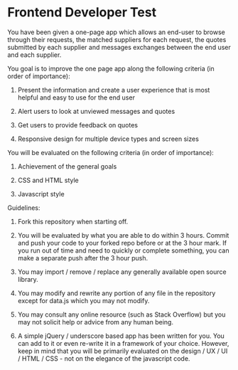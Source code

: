 Frontend Developer Test
=============

You have been given a one-page app which allows an end-user to browse through their requests, the matched suppliers for each request, the quotes submitted by each supplier and messages exchanges between the end user and each supplier. 


You goal is to improve the one page app along the following criteria (in order of importance): 

1. Present the information and create a user experience that is most helpful and easy to use for the end user

2. Alert users to look at unviewed messages and quotes 

3. Get users to provide feedback on quotes 

4. Responsive design for multiple device types and screen sizes


You will be evaluated on the following criteria (in order of importance): 

1. Achievement of the general goals

2. CSS and HTML style 

3. Javascript style 


Guidelines: 

1. Fork this repository when starting off. 

2. You will be evaluated by what you are able to do within 3 hours. Commit and push your code to your forked repo before or at the 3 hour mark. If you run out of time and need to quickly or complete something, you can make a separate push after the 3 hour push.

3. You may import / remove / replace any generally available open source library.

4. You may modify and rewrite any portion of any file in the repository except for data.js which you may not modify.

5. You may consult any online resource (such as Stack Overflow) but you may not solicit help or advice from any human being. 

6. A simple jQuery / underscore based app has been written for you. You can add to it or even re-write it in a framework of your choice. However, keep in mind that you will be primarily evaluated on the design / UX / UI / HTML / CSS - not on the elegance of the javascript code.


